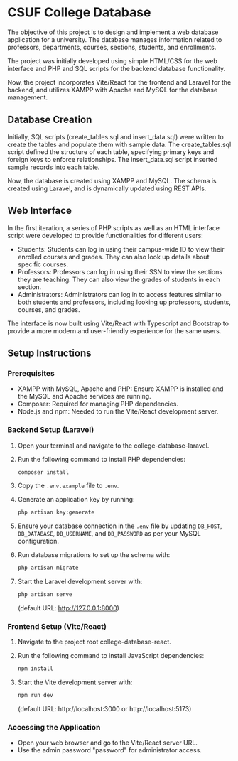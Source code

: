 # CSUF College Database
The objective of this project is to design and implement a web database application for a university. The database manages information related to professors, departments, courses, sections, students, and enrollments.

The project was initially developed using simple HTML/CSS for the web interface and PHP and SQL scripts for the backend database functionality. 

Now, the project incorporates Vite/React for the frontend and Laravel for the backend, and utilizes XAMPP with Apache and MySQL for the database management.

## Database Creation
Initially, SQL scripts (create_tables.sql and insert_data.sql) were written to create the tables and populate them with sample data. The create_tables.sql script defined the structure of each table, specifying primary keys and foreign keys to enforce relationships. The insert_data.sql script inserted sample records into each table.

Now, the database is created using XAMPP and MySQL. The schema is created using Laravel, and is dynamically updated using REST APIs.


## Web Interface
In the first iteration, a series of PHP scripts as well as an HTML interface script were developed to provide functionalities for different users:
- Students: Students can log in using their campus-wide ID to view their enrolled courses and grades. They can also look up details about specific courses.
- Professors: Professors can log in using their SSN to view the sections they are teaching. They can also view the grades of students in each section.
- Administrators: Administrators can log in to access features similar to both students and professors, including looking up professors, students, courses, and grades.

The interface is now built using Vite/React with Typescript and Bootstrap to provide a more modern and user-friendly experience for the same users.

## Setup Instructions

### Prerequisites
- XAMPP with MySQL, Apache and PHP: Ensure XAMPP is installed and the MySQL and Apache services are running.
- Composer: Required for managing PHP dependencies.
- Node.js and npm: Needed to run the Vite/React development server.


### Backend Setup (Laravel)
1. Open your terminal and navigate to the college-database-laravel.
   
2. Run the following command to install PHP dependencies:
   ```bash
   composer install
   ```
   
3. Copy the `.env.example` file to `.env`.
     
4. Generate an application key by running:
   ```bash
   php artisan key:generate
   ```
   
5. Ensure your database connection in the `.env` file by updating `DB_HOST`, `DB_DATABASE`, `DB_USERNAME`, and `DB_PASSWORD` as per your MySQL configuration.
   
6. Run database migrations to set up the schema with:
   ```bash
   php artisan migrate
   ```
   
7. Start the Laravel development server with:
   ```bash
   php artisan serve
   ```
   (default URL: http://127.0.0.1:8000)

### Frontend Setup (Vite/React)
1. Navigate to the project root college-database-react.
   
2. Run the following command to install JavaScript dependencies:
   ```bash
   npm install
   ```
   
3. Start the Vite development server with:
   ```bash
   npm run dev
   ```
   (default URL: http://localhost:3000 or http://localhost:5173)

### Accessing the Application
- Open your web browser and go to the Vite/React server URL.
- Use the admin password "password" for administrator access.
